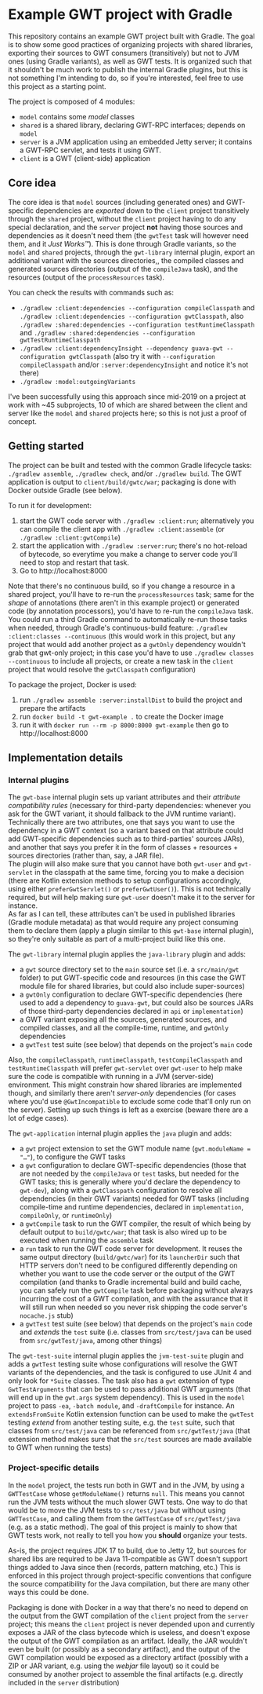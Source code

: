 # Example GWT project with Gradle

This repository contains an example GWT project built with Gradle.
The goal is to show some good practices of organizing projects with shared libraries, exporting their sources to GWT consumers (transitively) but not to JVM ones (using Gradle variants), as well as GWT tests.
It is organized such that it shouldn't be much work to publish the internal Gradle plugins, but this is not something I'm intending to do, so if you're interested, feel free to use this project as a starting point.

The project is composed of 4 modules:

* `model` contains some _model_ classes
* `shared` is a shared library, declaring GWT-RPC interfaces; depends on `model`
* `server` is a JVM application using an embedded Jetty server;
  it contains a GWT-RPC servlet, and tests it using GWT. 
* `client` is a GWT (client-side) application

## Core idea

The core idea is that `model` sources (including generated ones) and GWT-specific dependencies are _exported_ down to the `client` project transitively through the `shared` project, without the `client` project having to do any special declaration, and the `server` project **not** having those sources and dependencies as it doesn't need them (the `gwtTest` task will however need them, and it _Just Works™_).
This is done through Gradle variants, so the `model` and `shared` projects, through the `gwt-library` internal plugin, export an additional variant with the sources directories,, the compiled classes and generated sources directories (output of the `compileJava` task), and the resources (output of the `processResources` task).

You can check the results with commands such as:
* `./gradlew :client:dependencies --configuration compileClasspath` and `./gradlew :client:dependencies --configuration gwtClasspath`, also `./gradlew :shared:dependencies --configuration testRuntimeClasspath` and `./gradlew :shared:dependencies --configuration gwtTestRuntimeClasspath`
* `./gradlew :client:dependencyInsight --dependency guava-gwt --configuration gwtClasspath` (also try it with `--configuration compileClasspath` and/or `:server:dependencyInsight` and notice it's not there)
* `./gradlew :model:outgoingVariants`

I've been successfully using this approach since mid-2019 on a project at work with ~45 subprojects, 10 of which are shared between the client and server like the `model` and `shared` projects here; so this is not just a proof of concept.

## Getting started

The project can be built and tested with the common Gradle lifecycle tasks: `./gradlew assemble`, `./gradlew check`, and/or `./gradlew build`.
The GWT application is output to `client/build/gwtc/war`; packaging is done with Docker outside Gradle (see below).

To run it for development:

1. start the GWT code server with `./gradlew :client:run`; alternatively you can compile the client app with `./gradlew :client:assemble` (or `./gradlew :client:gwtCompile`)
2. start the application with `./gradlew :server:run`; there's no hot-reload of bytecode, so everytime you make a change to server code you'll need to stop and restart that task.
3. Go to http://localhost:8000

Note that there's no continuous build, so if you change a resource in a shared project, you'll have to re-run the `processResources` task; same for the _shape_ of annotations (there aren't in this example project) or generated code (by annotation processors), you'd have to re-run the `compileJava` task. You could run a third Gradle command to automatically re-run those tasks when needed, through Gradle's continuous-build feature: `./gradlew :client:classes --continuous` (this would work in this project, but any project that would add another project as a `gwtOnly` dependency wouldn't grab that gwt-only project; in this case you'd have to use `./gradlew classes --continuous` to include all projects, or create a new task in the `client` project that would resolve the `gwtClasspath` configuration)

To package the project, Docker is used:
1. run `./gradlew assemble :server:installDist` to build the project and prepare the artifacts
2. run `docker build -t gwt-example .` to create the Docker image
3. run it with `docker run --rm -p 8000:8000 gwt-example` then go to http://localhost:8000

## Implementation details

### Internal plugins

The `gwt-base` internal plugin sets up variant attributes and their _attribute compatibility rules_ (necessary for third-party dependencies: whenever you ask for the GWT variant, it should fallback to the JVM runtime variant).
Technically there are two attributes, one that says you want to use the dependency in a GWT context (so a variant based on that attribute could add GWT-specific dependencies such as to third-parties' sources JARs), and another that says you prefer it in the form of classes + resources + sources directories (rather than, say, a JAR file).  
The plugin will also make sure that you cannot have both `gwt-user` and `gwt-servlet` in the classpath at the same time, forcing you to make a decision (there are Kotlin extension methods to setup configurations accordingly, using either `preferGwtServlet()` or `preferGwtUser()`). This is not technically required, but will help making sure `gwt-user` doesn't make it to the server for instance.  
As far as I can tell, these attributes can't be used in published libraries (Gradle module metadata) as that would require any project consuming them to declare them (apply a plugin similar to this `gwt-base` internal plugin), so they're only suitable as part of a multi-project build like this one.

The `gwt-library` internal plugin applies the `java-library` plugin and adds:
* a `gwt` source directory set to the `main` source set (i.e. a `src/main/gwt` folder) to put GWT-specific code and resources (in this case the GWT module file for shared libraries, but could also include super-sources)
* a `gwtOnly` configuration to declare GWT-specific dependencies (here used to add a dependency to `guava-gwt`, but could also be sources JARs of those third-party dependencies declared in `api` or `implementation`)
* a GWT variant exposing all the sources, generated sources, and compiled classes, and all the compile-time, runtime, and `gwtOnly` dependencies
* a `gwtTest` test suite (see below) that depends on the project's `main` code

Also, the `compileClasspath`, `runtimeClasspath`, `testCompileClasspath` and `testRuntimeClasspath` will prefer `gwt-servlet` over `gwt-user` to help make sure the code is compatible with running in a JVM (server-side) environment. This might constrain how shared libraries are implemented though, and similarly there aren't _server-only_ dependencies (for cases where you'd use `@GwtIncompatible` to exclude some code that'll only run on the server). Setting up such things is left as a exercise (beware there are a lot of edge cases).

The `gwt-application` internal plugin applies the `java` plugin and adds:
* a `gwt` project extension to set the GWT module name (`gwt.moduleName = "…"`), to configure the GWT tasks
* a `gwt` configuration to declare GWT-specific dependencies (those that are not needed by the `compileJava` or `test` tasks, but needed for the GWT tasks; this is generally where you'd declare the dependency to `gwt-dev`), along with a `gwtClasspath` configuration to resolve all dependencies (in their GWT variants) needed for GWT tasks (including compile-time and runtime dependencies, declared in `implementation`, `compileOnly`, or `runtimeOnly`)
* a `gwtCompile` task to run the GWT compiler, the result of which being by default output to `build/gwtc/war`; that task is also wired up to be executed when running the `assemble` task
* a `run` task to run the GWT code server for development. It reuses the same output directory (`build/gwtc/war`) for its `launcherDir` such that HTTP servers don't need to be configured differently depending on whether you want to use the code server or the output of the GWT compilation (and thanks to Gradle incremental build and build cache, you can safely run the `gwtCompile` task before packaging without always incurring the cost of a GWT compilation, and with the assurance that it will still run when needed so you never risk shipping the code server's `nocache.js` stub)
* a `gwtTest` test suite (see below) that depends on the project's `main` code and _extends_ the `test` suite (i.e. classes from `src/test/java` can be used from `src/gwtTest/java`, among other things)

The `gwt-test-suite` internal plugin applies the `jvm-test-suite` plugin and adds a `gwtTest` testing suite whose configurations will resolve the GWT variants of the dependencies, and the task is configured to use JUnit 4 and only look for `*Suite` classes.
The task also has a `gwt` extension of type `GwtTestArguments` that can be used to pass additional GWT arguments (that will end up in the `gwt.args` system dependency). This is used in the `model` project to pass `-ea`, `-batch module`, and `-draftCompile` for instance.
An `extendsFromSuite` Kotlin extension function can be used to make the `gwtTest` testing _extend_ from another testing suite, e.g. the `test` suite, such that classes from `src/test/java` can be referenced from `src/gwtTest/java` (that extension method makes sure that the `src/test` sources are made available to GWT when running the tests)

### Project-specific details

In the `model` project, the tests run both in GWT and in the JVM, by using a `GWTTestCase` whose `getModuleName()` returns `null`. This means you cannot run the JVM tests without the much slower GWT tests. One way to do that would be to move the JVM tests to `src/test/java` but without using `GWTTestCase`, and calling them from the `GWTTestCase` of `src/gwtTest/java` (e.g. as a static method). The goal of this project is mainly to show that GWT tests work, not really to tell you how you **should** organize your tests.

As-is, the project requires JDK 17 to build, due to Jetty 12, but sources for shared libs are required to be Java 11-compatible as GWT doesn't support things added to Java since then (records, pattern matching, etc.) This is enforced in this project through project-specific conventions that configure the source compatibility for the Java compilation, but there are many other ways this could be done. 

Packaging is done with Docker in a way that there's no need to depend on the output from the GWT compilation of the `client` project from the `server` project; this means the `client` project is never depended upon and currently exposes a JAR of the class bytecode which is useless, and doesn't expose the output of the GWT compilation as an artifact. Ideally, the JAR wouldn't even be built (or possibly as a secondary artifact), and the output of the GWT compilation would be exposed as a directory artifact (possibly with a ZIP or JAR variant, e.g. using the _webjar_ file layout) so it could be consumed by another project to assemble the final artifacts (e.g. directly included in the `server` distribution)
